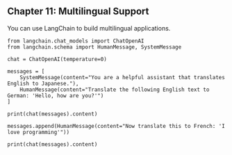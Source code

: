 ## Chapter 11: Multilingual Support
You can use LangChain to build multilingual applications.

```
from langchain.chat_models import ChatOpenAI
from langchain.schema import HumanMessage, SystemMessage

chat = ChatOpenAI(temperature=0)

messages = [
    SystemMessage(content="You are a helpful assistant that translates English to Japanese."),
    HumanMessage(content="Translate the following English text to German: 'Hello, how are you?'")
]

print(chat(messages).content)

messages.append(HumanMessage(content="Now translate this to French: 'I love programming'"))

print(chat(messages).content)
```
